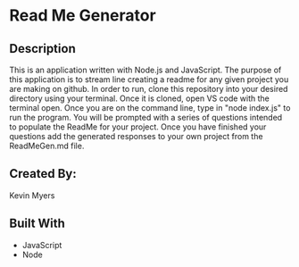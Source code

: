 # Read Me Generator

## Description

This is an application written with Node.js and JavaScript. The purpose of this application is to stream line creating a readme for any given project you are making on github. In order to run, clone this repository into your desired directory using your terminal. Once it is cloned, open VS code with the terminal open. Once you are on the command line, type in "node index.js" to run the program. You will be prompted with a series of questions intended to populate the ReadMe for your project. Once you have finished your questions add the generated responses to your own project from the ReadMeGen.md file.


## Created By:
Kevin Myers

## Built With
* JavaScript
* Node

